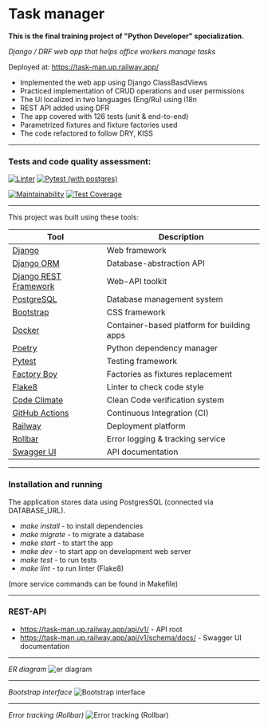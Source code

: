 # Task manager

**This is the final training project of "Python Developer" specialization.**

*Django / DRF web app that helps office workers manage tasks*

Deployed at: https://task-man.up.railway.app/

* Implemented the web app using Django ClassBasdViews
* Practiced implementation of CRUD operations and user permissions
* The UI localized in two languages (Eng/Ru) using i18n
* REST API added using DFR
* The app covered with 126 tests (unit & end-to-end)
* Parametrized fixtures and fixture factories used
* The code refactored to follow DRY, KISS

---
### Tests and code quality assessment:
[![Linter](https://github.com/Andrey-Volkovitskiy/python-project-52/actions/workflows/flake8_linter.yml/badge.svg)](https://github.com/Andrey-Volkovitskiy/python-project-52/actions/workflows/flake8_linter.yml)    [![Pytest (with postgres)](https://github.com/Andrey-Volkovitskiy/python-project-52/actions/workflows/pytest_with_postgres.yml/badge.svg)](https://github.com/Andrey-Volkovitskiy/python-project-52/actions/workflows/pytest_with_postgres.yml)

[![Maintainability](https://api.codeclimate.com/v1/badges/b06b8d9b092a3a4c9712/maintainability)](https://codeclimate.com/github/Andrey-Volkovitskiy/python-project-52/maintainability)    [![Test Coverage](https://api.codeclimate.com/v1/badges/b06b8d9b092a3a4c9712/test_coverage)](https://codeclimate.com/github/Andrey-Volkovitskiy/python-project-52/test_coverage)


---
This project was built using these tools:

| Tool                                                                        | Description                                             |
|-----------------------------------------------------------------------------|---------------------------------------------------------|
| [Django](https://www.djangoproject.com/)         | Web framework  |
| [Django ORM](https://docs.djangoproject.com/en/4.2/topics/db/)         | Database-abstraction API  |
| [Django REST Framework](https://www.django-rest-framework.org/)         | Web-API toolkit  |
| [PostgreSQL](https://www.postgresql.org)         | Database management system  |
| [Bootstrap](https://getbootstrap.com/)         | CSS framework  |
| [Docker](https://www.docker.com)       | Container-based platform for building apps  |
| [Poetry](https://poetry.eustace.io/)         | Python dependency manager  |
| [Pytest](https://docs.pytest.org/)               | Testing framework |
| [Factory Boy](https://factoryboy.readthedocs.io/)      | Factories as fixtures replacement |
| [Flake8](https://flake8.pycqa.org/)               | Linter to check code style |
| [Code Climate](https://codeclimate.com/)               | Clean Code verification system |
| [GitHub Actions](https://github.com/features/actions)               | Continuous Integration (CI) |
| [Railway](https://railway.app)               | Deployment platform |
| [Rollbar](https://rollbar.com/)               | Error logging & tracking service |
| [Swagger UI](https://swagger.io/tools/swagger-ui/)               | API documentation |


---
### Installation and running
The application stores data using PostgresSQL (connected via DATABASE_URL).

- *make install* - to install dependencies
- *make migrate* - to migrate a database
- *make start* - to start the app
- *make dev* - to start app on development web server
- *make test* - to run tests
- *make lint* - to run linter (Flake8)

(more service commands can be found in Makefile)

---

### REST-API
- https://task-man.up.railway.app/api/v1/ - API root
- https://task-man.up.railway.app/api/v1/schema/docs/ - Swagger UI documentation

---

*ER diagram*
![er diagram](https://github.com/Andrey-Volkovitskiy/python-project-52/blob/main/staticfiles/readme/er_diagram.jpg?raw=true)

---

*Bootstrap interface*
![Bootstrap interface](https://github.com/Andrey-Volkovitskiy/python-project-52/blob/main/staticfiles/readme/task_manager.jpg?raw=true)

---

*Error tracking (Rollbar)*
![Error tracking (Rollbar)](https://github.com/Andrey-Volkovitskiy/python-project-52/blob/main/staticfiles/readme/rollbar.jpg?raw=true)
